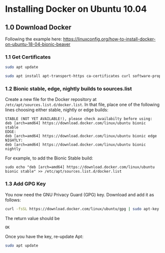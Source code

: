 # Installing Docker on Ubuntu 10.04

## 1.0 Download Docker

Following the example here: https://linuxconfig.org/how-to-install-docker-on-ubuntu-18-04-bionic-beaver

### 1.1 Get Certificates

```bash
sudo apt update

sudo apt install apt-transport-https ca-certificates curl software-properties-common
```
### 1.2 Bionic stable, edge, nightly builds to sources.list

Create a new file for the Docker repository at `/etc/apt/sources.list.d/docker.list`. In that file, place one of the following lines choosing either stable, nightly or edge builds:

```
STABLE (NOT YET AVAILABLE!), please check availabilty before using:
deb [arch=amd64] https://download.docker.com/linux/ubuntu bionic stable
EDGE:
deb [arch=amd64] https://download.docker.com/linux/ubuntu bionic edge
NIGHTLY:
deb [arch=amd64] https://download.docker.com/linux/ubuntu bionic nightly
```

For example, to add the Bionic Stable build:
```
sudo echo "deb [arch=amd64] https://download.docker.com/linux/ubuntu bionic stable" >> /etc/apt/sources.list.d/docker.list
```

### 1.3 Add GPG Key
You now need the GNU Privacy Guard (GPG) key. Download and add it as follows:

```bash
curl -fsSL https://download.docker.com/linux/ubuntu/gpg | sudo apt-key add -
```

The return value should be
```
OK
```

Once you have the key, re-update Apt:
```bash
sudo apt update
```
